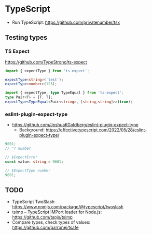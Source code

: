 # TypeScript

* Run TypeScript: https://github.com/privatenumber/tsx

## Testing types

### TS Expect

https://github.com/TypeStrong/ts-expect

```ts
import { expectType } from 'ts-expect';

expectType<string>('test');
expectType<number>(123);
```

```ts
import { expectType, type TypeEqual } from 'ts-expect';
type Pair<T> = [T, T];
expectType<TypeEqual<Pair<string>, [string,string]>>(true);
```

### eslint-plugin-expect-type

* https://github.com/JoshuaKGoldberg/eslint-plugin-expect-type
  * Background: https://effectivetypescript.com/2022/05/28/eslint-plugin-expect-type/

```ts
9001;
// ^? number

// $ExpectError
const value: string = 9001;

// $ExpectType number
9001;
```

## TODO

* TypeScript TwoSlash: https://www.npmjs.com/package/@typescript/twoslash
* tsimp – TypeScript IMPort loader for Node.js: https://github.com/tapjs/tsimp
* Compare types, check types of values: https://github.com/garronej/tsafe
